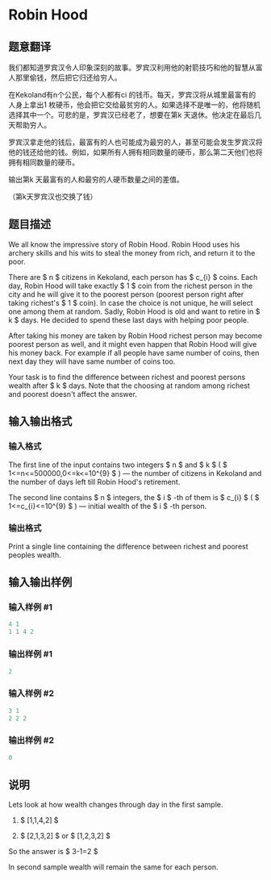 # Robin Hood

## 题意翻译

我们都知道罗宾汉令人印象深刻的故事。罗宾汉利用他的射箭技巧和他的智慧从富人那里偷钱，然后把它归还给穷人。

在Kekoland有n个公民，每个人都有ci 的钱币。每天，罗宾汉将从城里最富有的人身上拿出1 枚硬币，他会把它交给最贫穷的人。如果选择不是唯一的，他将随机选择其中一个。可悲的是，罗宾汉已经老了，想要在第k 天退休。他决定在最后几天帮助穷人。

罗宾汉拿走他的钱后，最富有的人也可能成为最穷的人，甚至可能会发生罗宾汉将他的钱还给他的钱。例如，如果所有人拥有相同数量的硬币，那么第二天他们也将拥有相同数量的硬币。

输出第k 天最富有的人和最穷的人硬币数量之间的差值。

（第k天罗宾汉也交换了钱）

## 题目描述

We all know the impressive story of Robin Hood. Robin Hood uses his archery skills and his wits to steal the money from rich, and return it to the poor.

There are $ n $ citizens in Kekoland, each person has $ c_{i} $ coins. Each day, Robin Hood will take exactly $ 1 $ coin from the richest person in the city and he will give it to the poorest person (poorest person right after taking richest's $ 1 $ coin). In case the choice is not unique, he will select one among them at random. Sadly, Robin Hood is old and want to retire in $ k $ days. He decided to spend these last days with helping poor people.

After taking his money are taken by Robin Hood richest person may become poorest person as well, and it might even happen that Robin Hood will give his money back. For example if all people have same number of coins, then next day they will have same number of coins too.

Your task is to find the difference between richest and poorest persons wealth after $ k $ days. Note that the choosing at random among richest and poorest doesn't affect the answer.

## 输入输出格式

### 输入格式

The first line of the input contains two integers $ n $ and $ k $ ( $ 1<=n<=500000,0<=k<=10^{9} $ ) — the number of citizens in Kekoland and the number of days left till Robin Hood's retirement.

The second line contains $ n $ integers, the $ i $ -th of them is $ c_{i} $ ( $ 1<=c_{i}<=10^{9} $ ) — initial wealth of the $ i $ -th person.

### 输出格式

Print a single line containing the difference between richest and poorest peoples wealth.

## 输入输出样例

### 输入样例 #1

```cpp
4 1
1 1 4 2

```
### 输出样例 #1

```cpp
2

```
### 输入样例 #2

```cpp
3 1
2 2 2

```
### 输出样例 #2

```cpp
0

```
## 说明

Lets look at how wealth changes through day in the first sample.

1. $ [1,1,4,2] $

2. $ [2,1,3,2] $ or $ [1,2,3,2] $

So the answer is $ 3-1=2 $

In second sample wealth will remain the same for each person.

